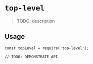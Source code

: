# `top-level`

> TODO: description

## Usage

```
const topLevel = require('top-level');

// TODO: DEMONSTRATE API
```
